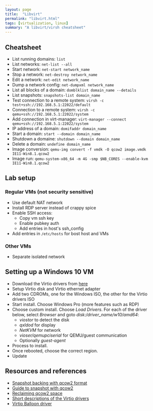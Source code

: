 ```yaml
---
layout: page
title:  "Libvirt"
permalink: "libvirt.html"
tags: [virtualization, linux]
summary: "A libvirt/virsh cheatsheet"
---
```



## Cheatsheet
* List running domains: `list`
* List networks: `net-list --all`
* Start network: `net-start network_name`
* Stop a network: `net-destroy network_name`
* Edit a network: `net-edit network_name`
* Dump a network config: `net-dumpxml network_name`
* List all blocks of a domain: `domblklist domain_name --details`
* List snapshots: `snapshots-list domain_name`
* Test connection to a remote system: `virsh -c test+ssh://192.168.5.1:22022/default`
* Connection to a remote system: `virsh -c qemu+ssh://192.168.5.1:22022/system`
* Add connection in virt-manager: `virt-manager --connect qemu+ssh://192.168.5.1:22022/system`
* IP address of a domain: `domifaddr domain_name`
* Start a domain: `start --domain domain_name`
* Shutdown a domaine: `shutdown --domain domain_name`
* Delete a domain: `undefine domain_name`
* Image conversion: `qemu-img convert -f vmdk -O qcow2 image.vmdk IE11-Win8.1.qcow2`
* Image run: `qemu-system-x86_64 -m 4G -smp $NB_CORES --enable-kvm IE11-Win8.1.qcow2`


## Lab setup
### Regular VMs (not security sensitive)
* Use default NAT network
* Install RDP server instead of crappy spice
* Enable SSH access:
  - Copy vm ssh key
  - Enable pubkey auth
  - Add entries in host's ssh_config
* Add entries in `/etc/hosts` for bost host and VMs

### Other VMs
* Separate isolated network


## Setting up a Windows 10 VM
* Download the Virtio drivers from [here](https://docs.fedoraproject.org/en-US/quick-docs/creating-windows-virtual-machines-using-virtio-drivers/index.html#virtio-win-direct-downloads)
* Setup Virtio disk and Virtio ethernet adapter
* Add two CDROMs, one for the Windows ISO, the other for the Virtio drivers ISO
* Start install. Choose Windows Pro (more features such as RDP)
* Choose custom install. Choose *Load Drivers*. For each of the driver below,
select *Browser* and goto *disk:/driver_name/w10/amd64*:
  - *viostor* to detect the disk
  - *qxldod* for display
  - *NetKVM* for network
  - *vioser/qemupciserial* for QEMU/guest communication
  - Optionally *guest-agent*
 * Process to install.
 * Once rebooted, choose the correct region.
 * Update


## Resources and references
* [Snapshot backing with qcow2 format](https://dustymabe.com/2015/01/11/qemu-img-backing-files-a-poor-mans-snapshotrollback/)
* [Guide to snapshot with qcow2](http://azertech.net/content/kvm-qemu-qcow2-qemu-img-and-snapshots)
* [Reclaiming qcow2 space](https://www.jamescoyle.net/how-to/323-reclaim-disk-space-from-a-sparse-image-file-qcow2-vmdk)
* [Short descriptions of the Virtio drivers](https://docs.fedoraproject.org/en-US/quick-docs/creating-windows-virtual-machines-using-virtio-drivers/index.html#virtio-win-iso-contents)
* [Virtio Balloon driver](https://rwmj.wordpress.com/2010/07/17/virtio-balloon/)
